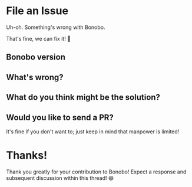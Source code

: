 # File an Issue
Uh-oh. Something's wrong with Bonobo.

That's fine, we can fix it! :triumph:

## Bonobo version

## What's wrong?

## What do you think might be the solution?

## Would you like to send a PR?
It's fine if you don't want to; just keep in mind that manpower is limited!

# Thanks!
Thank you greatly for your contribution to Bonobo! Expect a response and subsequent discussion within this thread!
:smile:
